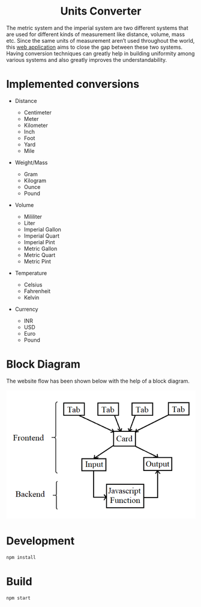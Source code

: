 <h1 align="center">
    <br>
    Units Converter
    <br>
</h1>

The metric system and the imperial system are two different systems that are used for different kinds of measurement like distance, volume, mass etc. Since the same units of measurement aren’t used throughout the world, this [web application](https://ibizabroker.github.io/units-converter/) aims to close the gap between these two systems. Having conversion techniques can greatly help in building uniformity among various systems and also greatly improves the understandability.

# Implemented conversions
* Distance
    * Centimeter 
    * Meter 
    * Kilometer 
    * Inch 
    * Foot 
    * Yard 
    * Mile

* Weight/Mass
    * Gram
    * Kilogram
    * Ounce
    * Pound

* Volume
    * Mililiter
    * Liter
    * Imperial Gallon
    * Imperial Quart
    * Imperial Pint
    * Metric Gallon
    * Metric Quart
    * Metric Pint

* Temperature
    * Celsius
    * Fahrenheit
    * Kelvin

* Currency
    * INR
    * USD
    * Euro
    * Pound

# Block Diagram
The website flow has been shown below with the help of a block diagram. 
<br><br>
![Block Diagram](BlockDiagram/blockdiagram.png)

# Development
```
npm install
```

# Build
```
npm start
```